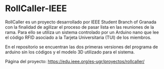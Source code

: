 # RollCaller-IEEE
RollCaller es un proyecto desarrollado por IEEE Student Branch of Granada con la finalidad de agilizar el proceso de pasar lista en las reuniones de la rama. Para ello se utiliza un sistema controlado por un Arduino nano que lee el código RFID asociado a la Tarjeta Universitaria (TUI) de los miembros.

En el repositorio se encuentran las dos primeras versiones del programa de arduino sin los códigos y el modelo 3D utilizado para el sistema.

Página del proyecto: https://edu.ieee.org/es-ugr/proyectos/rollcaller/
